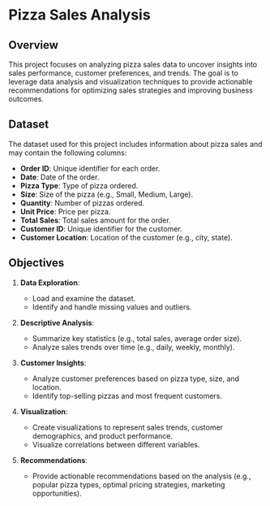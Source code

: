 # Pizza Sales Analysis

## Overview

This project focuses on analyzing pizza sales data to uncover insights into sales performance, customer preferences, and trends. The goal is to leverage data analysis and visualization techniques to provide actionable recommendations for optimizing sales strategies and improving business outcomes.

## Dataset

The dataset used for this project includes information about pizza sales and may contain the following columns:

- **Order ID**: Unique identifier for each order.
- **Date**: Date of the order.
- **Pizza Type**: Type of pizza ordered.
- **Size**: Size of the pizza (e.g., Small, Medium, Large).
- **Quantity**: Number of pizzas ordered.
- **Unit Price**: Price per pizza.
- **Total Sales**: Total sales amount for the order.
- **Customer ID**: Unique identifier for the customer.
- **Customer Location**: Location of the customer (e.g., city, state).

## Objectives

1. **Data Exploration**:
   - Load and examine the dataset.
   - Identify and handle missing values and outliers.

2. **Descriptive Analysis**:
   - Summarize key statistics (e.g., total sales, average order size).
   - Analyze sales trends over time (e.g., daily, weekly, monthly).

3. **Customer Insights**:
   - Analyze customer preferences based on pizza type, size, and location.
   - Identify top-selling pizzas and most frequent customers.

4. **Visualization**:
   - Create visualizations to represent sales trends, customer demographics, and product performance.
   - Visualize correlations between different variables.

5. **Recommendations**:
   - Provide actionable recommendations based on the analysis (e.g., popular pizza types, optimal pricing strategies, marketing opportunities).
